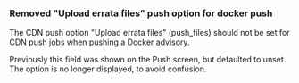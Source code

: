 ### Removed "Upload errata files" push option for docker push

The CDN push option "Upload errata files" (push\_files) should not be
set for CDN push jobs when pushing a Docker advisory.

Previously this field was shown on the Push screen, but defaulted to
unset. The option is no longer displayed, to avoid confusion.
